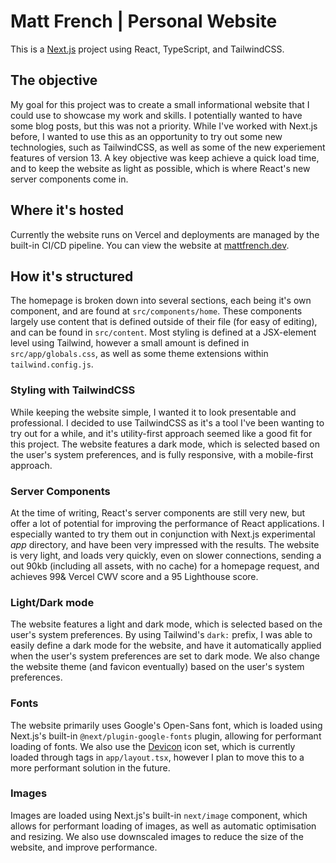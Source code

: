 # Matt French | Personal Website
This is a [Next.js](https://nextjs.org/) project using React, TypeScript, and TailwindCSS.

## The objective
My goal for this project was to create a small informational website that I could use to showcase my work and skills.
I potentially wanted to have some blog posts, but this was not a priority.
While I've worked with Next.js before, I wanted to use this as an opportunity to try out some new technologies, such as TailwindCSS, as well as some of the new experiement features of version 13.
A key objective was keep achieve a quick load time, and to keep the website as light as possible, which is where React's new server components come in.

## Where it's hosted
Currently the website runs on Vercel and deployments are managed by the built-in CI/CD pipeline.
You can view the website at [mattfrench.dev](https://mattfrench.dev).

## How it's structured
The homepage is broken down into several sections, each being it's own component, and are found at `src/components/home`. 
These components largely use content that is defined outside of their file (for easy of editing), and can be found in `src/content`.
Most styling is defined at a JSX-element level using Tailwind, however a small amount is defined in `src/app/globals.css`, as well as some theme extensions within `tailwind.config.js`. 

### Styling with TailwindCSS
While keeping the website simple, I wanted it to look presentable and professional.
I decided to use TailwindCSS as it's a tool I've been wanting to try out for a while, and it's utility-first approach seemed like a good fit for this project.
The website features a dark mode, which is selected based on the user's system preferences, and is fully responsive, with a mobile-first approach.

### Server Components
At the time of writing, React's server components are still very new, but offer a lot of potential for improving the performance of React applications.
I especially wanted to try them out in conjunction with Next.js experimental *app* directory, and have been very impressed with the results.
The website is very light, and loads very quickly, even on slower connections, sending a out 90kb (including all assets, with no cache) for a homepage request, and achieves 99& Vercel CWV score and a 95 Lighthouse score.

### Light/Dark mode
The website features a light and dark mode, which is selected based on the user's system preferences.
By using Tailwind's `dark:` prefix, I was able to easily define a dark mode for the website, and have it automatically applied when the user's system preferences are set to dark mode.
We also change the website theme (and favicon eventually) based on the user's system preferences.

### Fonts
The website primarily uses Google's Open-Sans font, which is loaded using Next.js's built-in `@next/plugin-google-fonts` plugin, allowing for performant loading of fonts.
We also use the [Devicon](https://devicon.dev/) icon set, which is currently loaded through tags in `app/layout.tsx`, however I plan to move this to a more performant solution in the future.

### Images
Images are loaded using Next.js's built-in `next/image` component, which allows for performant loading of images, as well as automatic optimisation and resizing.
We also use downscaled images to reduce the size of the website, and improve performance.